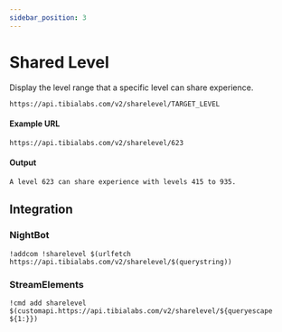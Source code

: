 ```yaml
---
sidebar_position: 3
---
```


# Shared Level

Display the level range that a specific level can share experience.

`https://api.tibialabs.com/v2/sharelevel/TARGET_LEVEL`

#### Example URL

`https://api.tibialabs.com/v2/sharelevel/623`

#### Output

```
A level 623 can share experience with levels 415 to 935.
```

## Integration

### NightBot

```
!addcom !sharelevel $(urlfetch https://api.tibialabs.com/v2/sharelevel/$(querystring))
```

### StreamElements

```
!cmd add sharelevel $(customapi.https://api.tibialabs.com/v2/sharelevel/${queryescape ${1:}})
```
